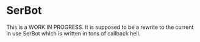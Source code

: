 # SerBot
This is a WORK IN PROGRESS. It is supposed to be a rewrite to the current in use SerBot which is written in tons of callback hell.